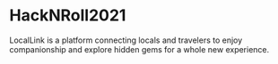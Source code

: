# HackNRoll2021
LocalLink is a platform connecting locals and travelers to enjoy companionship and explore hidden gems for a whole new experience.
